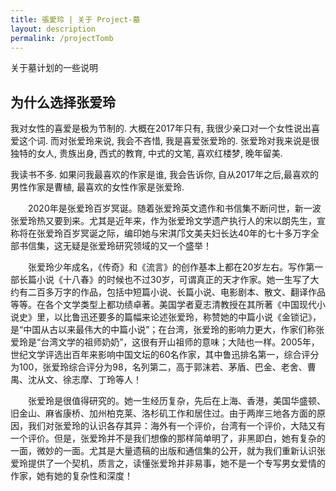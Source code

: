 ```yaml
---
title: 張愛玲 | 关于 Project-墓
layout: description
permalink: /projectTomb
---
```


关于墓计划的一些说明


## 为什么选择张爱玲

我对女性的喜爱是极为节制的. 大概在2017年只有, 我很少亲口对一个女性说出喜爱这个词. 而对张爱玲来说, 我会不吝惜, 我是喜爱张爱玲的. 张爱玲对我来说是很独特的女人, 贵族出身, 西式的教育, 中式的文笔, 喜欢红楼梦, 晚年留美. 

我读书不多. 如果问我最喜欢的作家是谁, 我会告诉你, 自从2017年之后,最喜欢的男性作家是曹植, 最喜欢的女性作家是张爱玲. 


　　2020年是张爱玲百岁冥诞。随着张爱玲英文遗作和书信集不断问世，新一波张爱玲热又要到来。尤其是近年来，作为张爱玲文学遗产执行人的宋以朗先生，宣称将在张爱玲百岁冥诞之际，编印她与宋淇邝文美夫妇长达40年的七十多万字全部书信集，这无疑是张爱玲研究领域的又一个盛举！

　　张爱玲少年成名，《传奇》和《流言》的创作基本上都在20岁左右。写作第一部长篇小说《十八春》的时候也不过30岁，可谓真正的天才作家。她一生写了大约有二百多万字的作品，包括中短篇小说、长篇小说、电影剧本、散文、翻译作品等等。在各个文学类型上都功绩卓著。美国学者夏志清教授在其所著《中国现代小说史》里，以比鲁迅还要多的篇幅来论述张爱玲，称赞她的中篇小说《金锁记》，是“中国从古以来最伟大的中篇小说”；在台湾，张爱玲的影响力更大，作家们称张爱玲是“台湾文学的祖师奶奶”，这很有开山祖师的意味；大陆也一样。2005年，世纪文学评选出百年来影响中国文坛的60名作家，其中鲁迅排名第一，综合评分为100，张爱玲综合评分为98，名列第二，高于郭沫若、茅盾、巴金、老舍、曹禺、沈从文、徐志摩、丁玲等人！

　　张爱玲是很值得研究的。她一生经历复杂，先后在上海、香港，美国华盛顿、旧金山、麻省康桥、加州柏克莱、洛杉矶工作和居住过。由于两岸三地各方面的原因，我们对张爱玲的认识各存其异：海外有一个评价，台湾有一个评价，大陆又有一个评价。但是，张爱玲并不是我们想像的那样简单明了，非黑即白，她有复杂的一面，微妙的一面。尤其是大量遗稿的出版和通信集的公开，就为我们重新认识张爱玲提供了一个契机，质言之，读懂张爱玲并非易事，她不是一个专写男女爱情的作家，她有她的复杂性和深度！